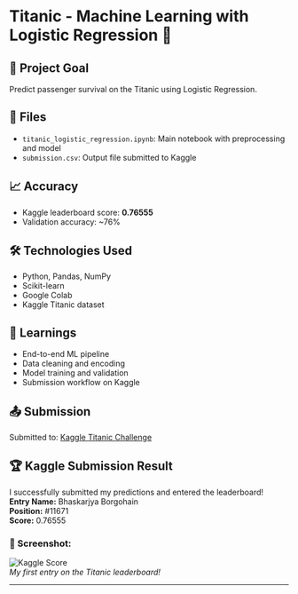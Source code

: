 # Titanic - Machine Learning with Logistic Regression 🚢

## 🎯 Project Goal
Predict passenger survival on the Titanic using Logistic Regression.

## 📁 Files
- `titanic_logistic_regression.ipynb`: Main notebook with preprocessing and model
- `submission.csv`: Output file submitted to Kaggle

## 📈 Accuracy
- Kaggle leaderboard score: **0.76555**
- Validation accuracy: ~76%

## 🛠️ Technologies Used
- Python, Pandas, NumPy
- Scikit-learn
- Google Colab
- Kaggle Titanic dataset

## 🧠 Learnings
- End-to-end ML pipeline
- Data cleaning and encoding
- Model training and validation
- Submission workflow on Kaggle

## 📤 Submission
Submitted to: [Kaggle Titanic Challenge](https://www.kaggle.com/competitions/titanic)

## 🏆 Kaggle Submission Result

I successfully submitted my predictions and entered the leaderboard!  
**Entry Name:** Bhaskarjya Borgohain  
**Position:** #11671  
**Score:** 0.76555

### 📸 Screenshot:

![Kaggle Score](images/kaggle_score.png)  
*My first entry on the Titanic leaderboard!*

---
